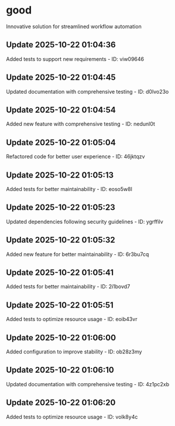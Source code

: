 # good
Innovative solution for streamlined workflow automation

## Update 2025-10-22 01:04:36
Added tests to support new requirements - ID: viw09646


## Update 2025-10-22 01:04:45
Updated documentation with comprehensive testing - ID: d0lvo23o


## Update 2025-10-22 01:04:54
Added new feature with comprehensive testing - ID: nedunl0t


## Update 2025-10-22 01:05:04
Refactored code for better user experience - ID: 46jktqzv


## Update 2025-10-22 01:05:13
Added tests for better maintainability - ID: eoso5w8l


## Update 2025-10-22 01:05:23
Updated dependencies following security guidelines - ID: ygrffilv


## Update 2025-10-22 01:05:32
Added new feature for better maintainability - ID: 6r3bu7cq


## Update 2025-10-22 01:05:41
Added tests for better maintainability - ID: 2i1bovd7


## Update 2025-10-22 01:05:51
Added tests to optimize resource usage - ID: eoib43vr


## Update 2025-10-22 01:06:00
Added configuration to improve stability - ID: ob28z3my


## Update 2025-10-22 01:06:10
Updated documentation with comprehensive testing - ID: 4z1pc2xb


## Update 2025-10-22 01:06:20
Added tests to optimize resource usage - ID: volk8y4c

